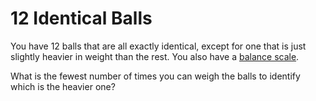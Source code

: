 # 12 Identical Balls

You have 12 balls that are all exactly identical, except for one that is just slightly heavier in weight than the rest. You also have a [balance scale](https://www.mathsisfun.com/definitions/balance-scales.html).

What is the fewest number of times you can weigh the balls to identify which is the heavier one?
